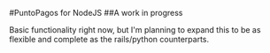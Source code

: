 #PuntoPagos for NodeJS
##A work in progress

Basic functionality right now, but I'm planning to expand this to be as flexible and complete as the rails/python counterparts.
